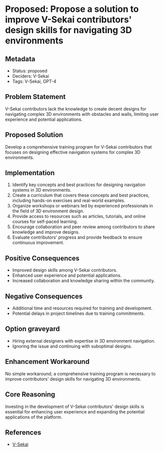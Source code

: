 # Proposed: Propose a solution to improve V-Sekai contributors' design skills for navigating 3D environments

## Metadata

- Status: proposed
- Deciders: V-Sekai
- Tags: V-Sekai, GPT-4

## Problem Statement

V-Sekai contributors lack the knowledge to create decent designs for navigating complex 3D environments with obstacles and walls, limiting user experience and potential applications.

## Proposed Solution

Develop a comprehensive training program for V-Sekai contributors that focuses on designing effective navigation systems for complex 3D environments.

## Implementation

1. Identify key concepts and best practices for designing navigation systems in 3D environments.
2. Create a curriculum that covers these concepts and best practices, including hands-on exercises and real-world examples.
3. Organize workshops or webinars led by experienced professionals in the field of 3D environment design.
4. Provide access to resources such as articles, tutorials, and online courses for self-paced learning.
5. Encourage collaboration and peer review among contributors to share knowledge and improve designs.
6. Evaluate contributors' progress and provide feedback to ensure continuous improvement.

## Positive Consequences

- Improved design skills among V-Sekai contributors.
- Enhanced user experience and potential applications.
- Increased collaboration and knowledge sharing within the community.

## Negative Consequences

- Additional time and resources required for training and development.
- Potential delays in project timelines due to training commitments.

## Option graveyard

- Hiring external designers with expertise in 3D environment navigation.
- Ignoring the issue and continuing with suboptimal designs.

## Enhancement Workaround

No simple workaround; a comprehensive training program is necessary to improve contributors' design skills for navigating 3D environments.

## Core Reasoning

Investing in the development of V-Sekai contributors' design skills is essential for enhancing user experience and expanding the potential applications of the platform.

## References

- [V-Sekai](https://v-sekai.org/)
